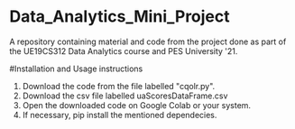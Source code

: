  # Data_Analytics_Mini_Project
A repository containing material and code from the project done as part of the UE19CS312 Data Analytics course and PES University '21.

#Installation and Usage instructions
1. Download the code from the file labelled "cqolr.py".
2. Download the csv file labelled uaScoresDataFrame.csv
3. Open the downloaded code on Google Colab or your system.
4. If necessary, pip install the mentioned dependecies. 
